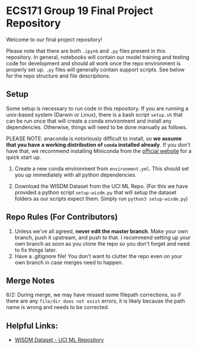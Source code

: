 # ECS171 Group 19 Final Project Repository

Welcome to our final project repository!

Please note that there are both `.ipynb` and `.py` files present in this repository. In general, notebooks will contain our model training and testing code for development and should all work once the repo environment is properly set up. `.py` files will generally contain support scripts. See below for the repo structure and file descriptions.


## Setup

Some setup is necessary to run code in this repository. If you are running a unix-based system (Darwin or Linux), there is a bash script `setup.sh` that can be run once that will create a conda environment and install any dependencies.
Otherwise, things will need to be done manually as follows.

PLEASE NOTE: anaconda is notoriously difficult to install, so **we assume that you have a working distribution of `conda` installed already**. If you don't have that, we recommend installing Miniconda from the [official website](https://docs.conda.io/en/latest/miniconda.html) for a quick start up. 

1. Create a new conda environment from `environment.yml`. This should set you up immediately with all python dependencies.

2. Download the WISDM Dataset from the UCI ML Repo. (For this we have provided a python script `setup-wisdm.py` that will setup the dataset folders as our scripts expect them. Simply run `python3 setup-wisdm.py`)

## Repo Rules (For Contributors)

1. Unless we've all agreed, **never edit the master branch**. Make your own branch, push it upstream, and push to that. I recommend setting up your own branch as soon as you clone the repo so you don't forget and need to fix things later.
1. Have a .gitignore file! You don't want to clutter the repo even on your own branch in case merges need to happen. 

## Merge Notes

6/2: During merge, we may have missed some filepath corrections, so if there are any `file/dir does not exist` errors, it is likely because the path name is wrong and needs to be corrected.

## Helpful Links:

- [WISDM Dataset - UCI ML Repository](https://archive.ics.uci.edu/ml/datasets/WISDM+Smartphone+and+Smartwatch+Activity+and+Biometrics+Dataset+)
